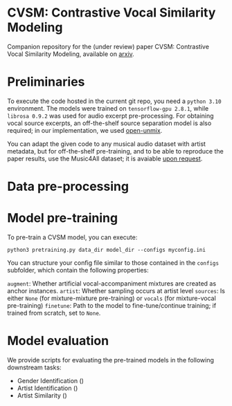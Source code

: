 # CVSM: Contrastive Vocal Similarity Modeling

Companion repository for the (under review) paper CVSM: Contrastive Vocal Similarity Modeling, available on [arxiv](https://arxiv.org/pdf/2510.03025).

# Preliminaries

To execute the code hosted in the current git repo, you need a ```python 3.10``` environment. The models were trained on ```tensorflow-gpu 2.8.1```, while ```librosa 0.9.2``` was used for audio excerpt pre-processing. For obtaining vocal source excerpts, an off-the-shelf source separation model is also required; in our implementation, we used [open-unmix](https://github.com/sigsep/open-unmix-pytorch).

You can adapt the given code to any musical audio dataset with artist metadata, but for off-the-shelf pre-training, and to be able to reproduce the paper results, use the Music4All dataset; it is avaiable [upon request](https://sites.google.com/view/contact4music4all).

# Data pre-processing

# Model pre-training

To pre-train a CVSM model, you can execute:

```python3 pretraining.py data_dir model_dir --configs myconfig.ini```

You can structure your config file similar to those contained in the ```configs``` subfolder, which contain the following properties:

```augment```: Whether artificial vocal-accompaniment mixtures are created as anchor instances.
```artist```: Whether sampling occurs at artist level
```sources```: Is either ```None``` (for mixture-mixture pre-training) or ```vocals``` (for mixture-vocal pre-training)
```finetune```: Path to the model to fine-tune/continue training; if trained from scratch, set to ```None```.

# Model evaluation

We provide scripts for evaluating the pre-trained models in the following downstream tasks:

* Gender Identification ()
* Artist Identification ()
* Artist Similarity ()
